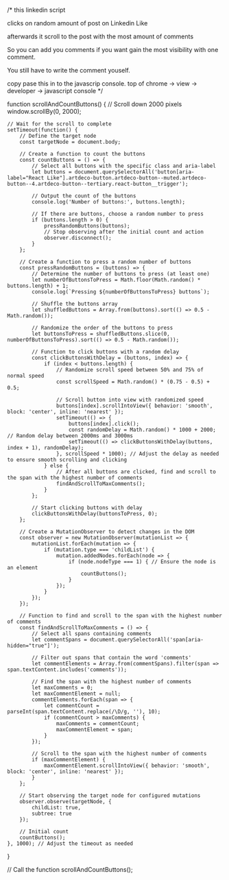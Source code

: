 /*
 this linkedin script
 
 clicks on random amount of post on Linkedin Like
 
 afterwards it scroll to the post with the most amount of comments
 
 So you can add you comments if you want gain the most visibility with one comment. 
 
 You still have to write the comment youself.
 
 copy pase this in to the javascrip console.   top of chrome -> view -> developer -> javascript console 
*/




function scrollAndCountButtons() {
    // Scroll down 2000 pixels
    window.scrollBy(0, 2000);

    // Wait for the scroll to complete
    setTimeout(function() {
        // Define the target node
        const targetNode = document.body;

        // Create a function to count the buttons
        const countButtons = () => {
            // Select all buttons with the specific class and aria-label
            let buttons = document.querySelectorAll('button[aria-label="React Like"].artdeco-button.artdeco-button--muted.artdeco-button--4.artdeco-button--tertiary.react-button__trigger');
            
            // Output the count of the buttons
            console.log('Number of buttons:', buttons.length);

            // If there are buttons, choose a random number to press
            if (buttons.length > 0) {
                pressRandomButtons(buttons);
                // Stop observing after the initial count and action
                observer.disconnect();
            }
        };

        // Create a function to press a random number of buttons
        const pressRandomButtons = (buttons) => {
            // Determine the number of buttons to press (at least one)
            let numberOfButtonsToPress = Math.floor(Math.random() * buttons.length) + 1;
            console.log(`Pressing ${numberOfButtonsToPress} buttons`);

            // Shuffle the buttons array
            let shuffledButtons = Array.from(buttons).sort(() => 0.5 - Math.random());

            // Randomize the order of the buttons to press
            let buttonsToPress = shuffledButtons.slice(0, numberOfButtonsToPress).sort(() => 0.5 - Math.random());

            // Function to click buttons with a random delay
            const clickButtonsWithDelay = (buttons, index) => {
                if (index < buttons.length) {
                    // Randomize scroll speed between 50% and 75% of normal speed
                    const scrollSpeed = Math.random() * (0.75 - 0.5) + 0.5;

                    // Scroll button into view with randomized speed
                    buttons[index].scrollIntoView({ behavior: 'smooth', block: 'center', inline: 'nearest' });
                    setTimeout(() => {
                        buttons[index].click();
                        const randomDelay = Math.random() * 1000 + 2000; // Random delay between 2000ms and 3000ms
                        setTimeout(() => clickButtonsWithDelay(buttons, index + 1), randomDelay);
                    }, scrollSpeed * 1000); // Adjust the delay as needed to ensure smooth scrolling and clicking
                } else {
                    // After all buttons are clicked, find and scroll to the span with the highest number of comments
                    findAndScrollToMaxComments();
                }
            };

            // Start clicking buttons with delay
            clickButtonsWithDelay(buttonsToPress, 0);
        };

        // Create a MutationObserver to detect changes in the DOM
        const observer = new MutationObserver(mutationList => {
            mutationList.forEach(mutation => {
                if (mutation.type === 'childList') {
                    mutation.addedNodes.forEach(node => {
                        if (node.nodeType === 1) { // Ensure the node is an element
                            countButtons();
                        }
                    });
                }
            });
        });

        // Function to find and scroll to the span with the highest number of comments
        const findAndScrollToMaxComments = () => {
            // Select all spans containing comments
            let commentSpans = document.querySelectorAll('span[aria-hidden="true"]');

            // Filter out spans that contain the word 'comments'
            let commentElements = Array.from(commentSpans).filter(span => span.textContent.includes('comments'));

            // Find the span with the highest number of comments
            let maxComments = 0;
            let maxCommentElement = null;
            commentElements.forEach(span => {
                let commentCount = parseInt(span.textContent.replace(/\D/g, ''), 10);
                if (commentCount > maxComments) {
                    maxComments = commentCount;
                    maxCommentElement = span;
                }
            });

            // Scroll to the span with the highest number of comments
            if (maxCommentElement) {
                maxCommentElement.scrollIntoView({ behavior: 'smooth', block: 'center', inline: 'nearest' });
            }
        };

        // Start observing the target node for configured mutations
        observer.observe(targetNode, {
            childList: true,
            subtree: true
        });

        // Initial count
        countButtons();
    }, 1000); // Adjust the timeout as needed
}

// Call the function
scrollAndCountButtons();



